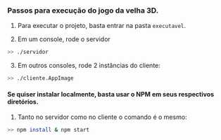 ### Passos para execução do jogo da velha 3D.

1. Para executar o projeto, basta entrar na pasta `executavel`.

2. Em um console, rode o servidor
```bash
>> ./servidor
```


3. Em outros consoles, rode 2 instâncias do cliente:
```bash
>> ./cliente.AppImage
```

#### Se quiser instalar localmente, basta usar o NPM em seus respectivos diretórios.

1. Tanto no servidor como no cliente o comando é o mesmo:
```bash
>> npm install & npm start
```
